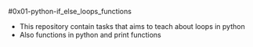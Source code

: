 #0x01-python-if_else_loops_functions
- This repository contain tasks that aims to teach about loops in python
- Also functions in python and print functions
